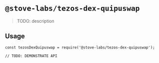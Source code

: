 # `@stove-labs/tezos-dex-quipuswap`

> TODO: description

## Usage

```
const tezosDexQuipuswap = require('@stove-labs/tezos-dex-quipuswap');

// TODO: DEMONSTRATE API
```
